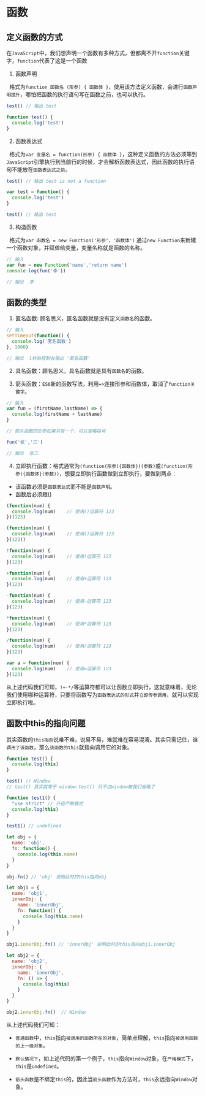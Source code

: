 # 函数

## 定义函数的方式
在`JavaScript`中，我们想声明一个函数有多种方式，但都离不开`function`关键字，`function`代表了这是一个函数

1. 函数声明

&nbsp;&nbsp;格式为`function 函数名 (形参) { 函数体 }`，使用该方法定义函数，会进行`函数声明提升`，哪怕把函数的执行语句写在函数之前，也可以执行。
``` js
test() // 输出 test

function test() {
  console.log('test')
}
```

2. 函数表达式

&nbsp;&nbsp;格式为`var 变量名 = function(形参) { 函数体 }`，这种定义函数的方法必须等到`JavaScript`引擎执行到当前行的时候，才会解析函数表达式，因此函数的执行语句不能放在`函数表达式之前`。
``` js
test() // 输出 test is not a function

var test = function() {
  console.log('test')
}

test() // 输出 test
```
3. 构造函数

&nbsp;&nbsp;格式为`var 函数名 = new Function('形参'，'函数体')` 通过`new Function`来新建一个函数对象，并赋值给变量，变量名称就是函数的名称。
``` js
// 输入
var fun = new Function('name','return name')
console.log(fun('李'))

// 输出  李
```

## 函数的类型

1. 匿名函数: 顾名思义，匿名函数就是没有定义`函数名`的函数。
``` js
// 输入
setTimeout(function() {
  console.log('匿名函数')
}, 1000)

// 输出  1秒后控制台输出 '匿名函数'
```

2. 具名函数：顾名思义，具名函数就是具有`函数名`的函数。

3. 箭头函数：`ES6`新的函数写法，利用`=>`连接形参和函数体，取消了`function关键字`。
``` js
// 输入
var fun = (firstName,lastName) => {
  console.log(firstName + lastName)
}

// 箭头函数的形参如果只有一个，可以省略括号

fun('张','三')

// 输出  张三
```

4. 立即执行函数：格式通常为`(function(形参){函数体})(参数)`或`(function(形参){函数体}(参数))`，想要立即执行函数做到立即执行，要做到两点：

* 该函数必须是`函数表达式`而不能是`函数声明`。
* 函数后必须跟()
``` js
(function(num) {
  console.log(num)    // 使用()运算符 123
})(123)

(function(num) {
  console.log(num)    // 使用()运算符 123
}(123))

!function(num) {
  console.log(num)    // 使用!运算符 123
}(123)

+function(num) {
  console.log(num)    // 使用+运算符 123
}(123)

-function(num) {
  console.log(num)    // 使用-运算符 123
}(123)

*function(num) {
  console.log(num)    // 使用*运算符 123
}(123)

/function(num) {
  console.log(num)    // 使用/运算符 123
}(123)

var a = function(num) {
  console.log(num)    // 使用=运算符 123
}(123)
```

从上述代码我们可知，`!+-*/`等运算符都可以让函数立即执行，这就意味着，无论我们使用哪种运算符，只要将函数写为`函数表达式的形式`并`立即传参调用`，就可以实现立即执行啦。

## 函数中this的指向问题

其实函数的`this指向`说难不难，说易不易，难就难在容易混淆。其实只需记住，谁`调用了该函数`，那么`该函数的this`就指向调用它的对象。
``` js
function test() {
  console.log(this)
}

test() // Window
// test() 其实就等于 window.test() 只不过window被我们省略了

function test1() {
  "use strict" // 开启严格模式
  console.log(this)
}

test1() // undefined

let obj = {
  name: 'obj',
  fn: function() {
    console.log(this.name)
  }
}

obj.fn() // 'obj' 说明此时的this指向obj

let obj1 = {
  name: 'obj1',
  innerObj: {
    name: 'innerObj',
    fn: function() {
      console.log(this.name)
    }
  }
}

obj1.innerObj.fn() // 'innerObj' 说明此时的this指向obj1.innerObj

let obj2 = {
  name: 'obj2',
  innerObj: {
    name: 'innerObj',
    fn: () => {
      console.log(this)
    }
  }
}

obj2.innerObj.fn()  // Window
```

从上述代码我们可知：
* `普通函数`中，`this`指向`被调用的函数所在的对象`，简单点理解，`this`指向`被调用函数的上一级对象`。

* `默认情况下`，如上述代码的第一个例子，`this`指向`Window`对象，在`严格模式`下，`this`是`undefined`。

* `箭头函数`是不绑定`this`的，因此当`箭头函数`作为方法时，`this`永远指向`Window`对象。
